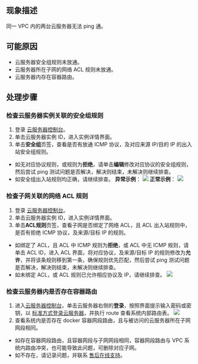 ## 现象描述
同一 VPC 内的两台云服务器无法 ping 通。

## 可能原因
+ 云服务器安全组规则未放通。
+ 云服务器所在子网的网络 ACL 规则未放通。
+ 云服务器内存在容器路由。


## 处理步骤

### 检查云服务器实例关联的安全组规则
1. 登录 [云服务器控制台](https://console.cloud.tencent.com/cvm)。
2. 单击云服务器实例 ID，进入实例详情界面。
3. 单击**安全组**页签，查看是否有放通 ICMP 协议，及对应来源 IP/目的 IP 的出入站安全组规则。
 + 如无对应协议规则，或规则为**拒绝**，请单击**编辑**修改对应协议的安全组规则，然后尝试 ping 测试问题是否解决，解决则结束，未解决则继续排查。
 + 如安全组出入站规则均正确，请继续排查。
	**异常示例**：
	![](https://qcloudimg.tencent-cloud.cn/raw/2c7a3bf9c7f88d6f1f96f56ffcf62fc2.png)
	**正常示例**：
	![](https://qcloudimg.tencent-cloud.cn/raw/d591b7590bdeb9c88cd290dd1b3f5bdc.png)
	
### 检查子网关联的网络 ACL 规则
1. 登录 [云服务器控制台](https://console.cloud.tencent.com/cvm)。
2. 单击云服务器实例 ID，进入实例详情界面。
3. 单击**ACL规则**页签，查看子网是否绑定了网络 ACL，且 ACL 出入站规则中，是否有拒绝 ICMP 协议，及来源/目标 IP 的规则。
  + 如绑定了 ACL，且 ACL 中 ICMP 规则为**拒绝**，或 ACL 中无 ICMP 规则，请单击 ACL ID，进入 ACL 界面，将对应协议，及来源/目标 IP 的规则修改为**允许**，并将该条规则移到第一条，确保规则优先匹配，然后尝试 ping 测试问题是否解决，解决则结束，未解决则继续排查。
  +  如未绑定 ACL，或 ACL 规则已允许相应协议及 IP，请继续排查。
   ![](https://qcloudimg.tencent-cloud.cn/raw/dff28d3b2825b35655084d21c7f03bd7.png)
	 
### 检查云服务器内是否存在容器路由
1. 进入[云服务器控制台](https://console.cloud.tencent.com/cvm/instance/index?rid=16)，单击云服务器右侧的**登录**，按照界面提示输入密码或密钥，以 [标准方式登录云服务器](https://cloud.tencent.com/document/product/213/5436)，并执行 route 查看系统内部路由表。
    ![](https://qcloudimg.tencent-cloud.cn/raw/3b11c3b313ad0076f3c0d3c80d139701.png)
2. 查看系统内是否存在 docker 容器网段路由，且与被访问的云服务器所在子网网段相同。
  + 如存在容器网段路由，且容器网段与子网网段相同，容器网段路由与 VPC 系统内路由冲突，也可能导致此问题，可删除对应子网。
  + 如不存在，请记录问题，并联系 [售后在线支持](https://cloud.tencent.com/online-service)。


